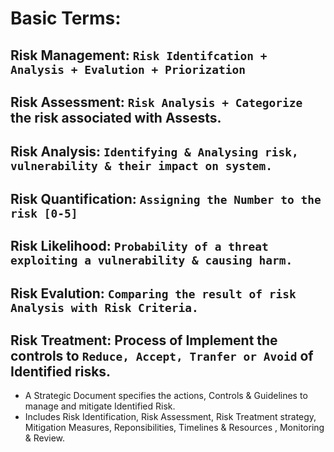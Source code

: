 # Basic Terms:

## Risk Management: `Risk Identifcation + Analysis + Evalution + Priorization`

## Risk Assessment: `Risk Analysis + Categorize` the risk associated with Assests.

## Risk Analysis: `Identifying & Analysing risk, vulnerability & their impact on system.`

## Risk Quantification: `Assigning the Number to the risk [0-5]`

## Risk Likelihood: `Probability of a threat exploiting a vulnerability & causing harm.`

## Risk Evalution: `Comparing the result of risk Analysis with Risk Criteria.`

## Risk Treatment: Process of Implement the controls to `Reduce, Accept, Tranfer or Avoid` of Identified risks.
- A Strategic Document specifies the actions, Controls & Guidelines to manage and mitigate Identified Risk.
- Includes Risk Identification, Risk Assessment, Risk Treatment strategy, Mitigation Measures, Reponsibilities, Timelines & Resources , Monitoring & Review.
